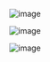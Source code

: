 ![image](https://github.com/user-attachments/assets/01a3539d-8137-43ee-8420-afcd812a768b)

![image](https://github.com/user-attachments/assets/16e8cf08-1c9f-4a07-a14a-d9af5d1bf264)

![image](https://github.com/user-attachments/assets/70525703-feae-43b8-b85e-05ca2e39d656)



